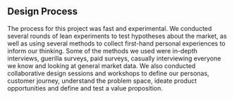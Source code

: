 ## Design Process
 The process for this project was fast and experimental. We conducted several rounds of lean experiments to test hypotheses about the market, as well as using several methods to collect first-hand personal experiences to inform our thinking. Some of the methods we used were in-depth interviews, guerilla surveys, paid surveys, casually interviewing everyone we know and looking at general market data. We also conducted collaborative design sessions and workshops to define our personas, customer journey, understand the problem space, ideate product opportunities and define and test a value proposition.